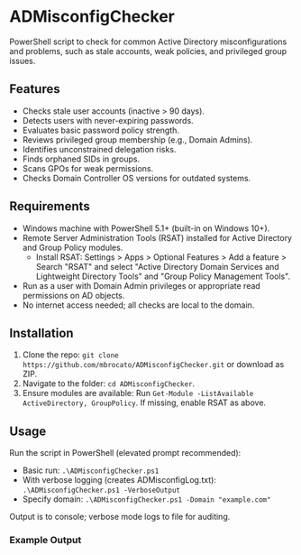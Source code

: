 # ADMisconfigChecker

PowerShell script to check for common Active Directory misconfigurations and problems, such as stale accounts, weak policies, and privileged group issues.

## Features
- Checks stale user accounts (inactive > 90 days).
- Detects users with never-expiring passwords.
- Evaluates basic password policy strength.
- Reviews privileged group membership (e.g., Domain Admins).
- Identifies unconstrained delegation risks.
- Finds orphaned SIDs in groups.
- Scans GPOs for weak permissions.
- Checks Domain Controller OS versions for outdated systems.

## Requirements
- Windows machine with PowerShell 5.1+ (built-in on Windows 10+).
- Remote Server Administration Tools (RSAT) installed for Active Directory and Group Policy modules.
  - Install RSAT: Settings > Apps > Optional Features > Add a feature > Search "RSAT" and select "Active Directory Domain Services and Lightweight Directory Tools" and "Group Policy Management Tools".
- Run as a user with Domain Admin privileges or appropriate read permissions on AD objects.
- No internet access needed; all checks are local to the domain.

## Installation
1. Clone the repo: `git clone https://github.com/mbrocato/ADMisconfigChecker.git` or download as ZIP.
2. Navigate to the folder: `cd ADMisconfigChecker`.
3. Ensure modules are available: Run `Get-Module -ListAvailable ActiveDirectory, GroupPolicy`. If missing, enable RSAT as above.

## Usage
Run the script in PowerShell (elevated prompt recommended):

- Basic run: `.\ADMisconfigChecker.ps1`
- With verbose logging (creates ADMisconfigLog.txt): `.\ADMisconfigChecker.ps1 -VerboseOutput`
- Specify domain: `.\ADMisconfigChecker.ps1 -Domain "example.com"`

Output is to console; verbose mode logs to file for auditing.

### Example Output
